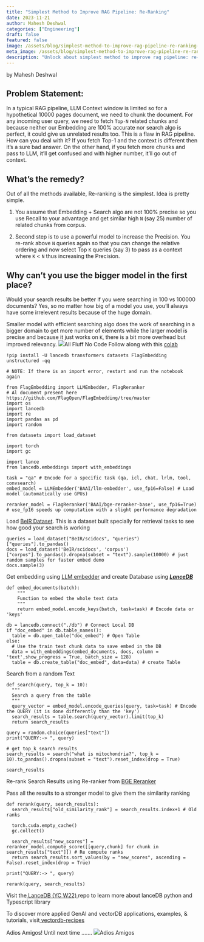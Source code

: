 ```yaml
---
title: "Simplest Method to Improve RAG Pipeline: Re-Ranking"
date: 2023-11-21
author: Mahesh Deshwal
categories: ["Engineering"]
draft: false
featured: false
image: /assets/blog/simplest-method-to-improve-rag-pipeline-re-ranking-cf6eaec6d544/preview-image.png
meta_image: /assets/blog/simplest-method-to-improve-rag-pipeline-re-ranking-cf6eaec6d544/preview-image.png
description: "Unlock about simplest method to improve rag pipeline: re-ranking. Get practical steps, examples, and best practices you can use now."
---
```


by Mahesh Deshwal

## Problem Statement:

In a typical RAG pipeline, LLM Context window is limited so for a hypothetical 10000 pages document, we need to chunk the document. For any incoming user query, we need to fetch `Top-N` related chunks and because neither our Embedding are 100% accurate nor search algo is perfect, it could give us unrelated results too. This is a flaw in RAG pipeline. How can you deal with it? If you fetch Top-1 and the context is different then it’s a sure bad answer. On the other hand, if you fetch more chunks and pass to LLM, it’ll get confused and with higher number, it’ll go out of context.

## What’s the remedy?

Out of all the methods available, Re-ranking is the simplest. Idea is pretty simple.

1. You assume that Embedding + Search algo are not 100% precise so you use Recall to your advantage and get similar high `N` (say 25) number of related chunks from corpus.

2. Second step is to use a powerful model to increase the Precision. You re-rank above `N` queries again so that you can change the relative ordering and now select Top `K` queries (say 3) to pass as a context where `K` < `N` thus increasing the Precision.

## Why can’t you use the bigger model in the first place?

Would your search results be better if you were searching in 100 vs 100000 documents? Yes, so no matter how big of a model you use, you’ll always have some irrelevent results because of the huge domain.

Smaller model with efficient searching algo does the work of searching in a bigger domain to get more number of elements while the larger model is precise and because it just works on `K`, there is a bit more overhead but improved relevancy.
![](https://miro.medium.com/v2/resize:fit:369/1*GHOR7e1JM0GkUBRdGGr9cA.jpeg)All Fluff No Code
Follow along with this [colab](https://colab.research.google.com/github/lancedb/vectordb-recipes/blob/main/examples/RAG_re_ranking/main.ipynb?source=post_page-----cf6eaec6d544--------------------------------)

    !pip install -U lancedb transformers datasets FlagEmbedding unstructured -qq

    # NOTE: If there is an import error, restart and run the notebook again

    from FlagEmbedding import LLMEmbedder, FlagReranker
    # Al document present here https://github.com/FlagOpen/FlagEmbedding/tree/master
    import os
    import lancedb
    import re
    import pandas as pd
    import random

    from datasets import load_dataset

    import torch
    import gc

    import lance
    from lancedb.embeddings import with_embeddings

    task = "qa" # Encode for a specific task (qa, icl, chat, lrlm, tool, convsearch)
    embed_model = LLMEmbedder('BAAI/llm-embedder', use_fp16=False) # Load model (automatically use GPUs)

    reranker_model = FlagReranker('BAAI/bge-reranker-base', use_fp16=True) # use_fp16 speeds up computation with a slight performance degradation

Load [BeIR Dataset](https://huggingface.co/datasets/BeIR/scidocs). This is a dataset built specially for retrieval tasks to see how good your search is working

    queries = load_dataset("BeIR/scidocs", "queries")["queries"].to_pandas()
    docs = load_dataset('BeIR/scidocs', 'corpus')["corpus"].to_pandas().dropna(subset = "text").sample(10000) # just random samples for faster embed demo
    docs.sample(3)

Get embedding using [LLM embedder](https://github.com/FlagOpen/FlagEmbedding/tree/master/FlagEmbedding/llm_embedder) and create Database using [***LanceDB***](https://github.com/lancedb/lancedb)

    def embed_documents(batch):
        """
        Function to embed the whole text data
        """
        return embed_model.encode_keys(batch, task=task) # Encode data or 'keys'

    db = lancedb.connect("./db") # Connect Local DB
    if "doc_embed" in db.table_names():
      table = db.open_table("doc_embed") # Open Table
    else:
      # Use the train text chunk data to save embed in the DB
      data = with_embeddings(embed_documents, docs, column = 'text',show_progress = True, batch_size = 128)
      table = db.create_table("doc_embed", data=data) # create Table

Search from a random Text

    def search(query, top_k = 10):
      """
      Search a query from the table
      """
      query_vector = embed_model.encode_queries(query, task=task) # Encode the QUERY (it is done differently than the 'key')
      search_results = table.search(query_vector).limit(top_k)
      return search_results

    query = random.choice(queries["text"])
    print("QUERY:-> ", query)

    # get top_k search results
    search_results = search("what is mitochondria?", top_k = 10).to_pandas().dropna(subset = "text").reset_index(drop = True)

    search_results

Re-rank Search Results using Re-ranker from [BGE Reranker](https://github.com/FlagOpen/FlagEmbedding/tree/master/FlagEmbedding/reranker)

Pass all the results to a stronger model to give them the similarity ranking

    def rerank(query, search_results):
      search_results["old_similarity_rank"] = search_results.index+1 # Old ranks

      torch.cuda.empty_cache()
      gc.collect()

      search_results["new_scores"] = reranker_model.compute_score([[query,chunk] for chunk in search_results["text"]]) # Re compute ranks
      return search_results.sort_values(by = "new_scores", ascending = False).reset_index(drop = True)

    print("QUERY:-> ", query)

    rerank(query, search_results)

Visit the[ LanceDB (YC W22) ](https://github.com/lancedb/lancedb)repo to learn more about lanceDB python and Typescript library

To discover more applied GenAI and vectorDB applications, examples, & tutorials, visit[ vectordb-recipes](https://github.com/lancedb/vectordb-recipes)

Adios Amigos! Until next time …….
![](https://miro.medium.com/v2/resize:fit:548/1*S6wSYo7DdFRWF0ZKvqn4jg.gif)Adios Amigos
